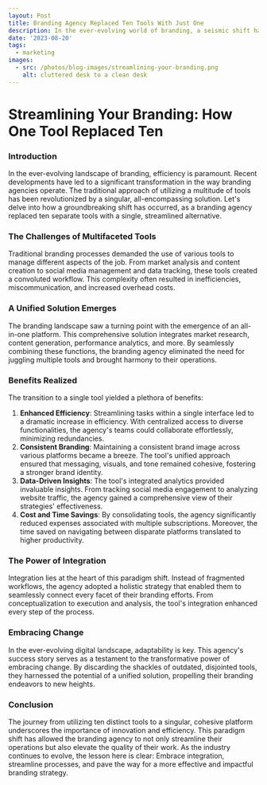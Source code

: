 ```yaml
---
layout: Post
title: Branding Agency Replaced Ten Tools With Just One
description: In the ever-evolving world of branding, a seismic shift has occurred. A branding agency, burdened by a tangle of ten separate tools, has found its savior; a single, all-encompassing solution. Join us on this transformative journey as they trade chaos for cohesion, inefficiency for effectiveness, and complexity for simplicity. Welcome to the future of branding, where one tool reigns supreme.
date: '2023-08-20'
tags:
  - marketing
images:
  - src: /photos/blog-images/streamlining-your-branding.png
    alt: cluttered desk to a clean desk
---
```


# **Streamlining Your Branding: How One Tool Replaced Ten**

### Introduction

In the ever-evolving landscape of branding, efficiency is paramount. Recent developments have led to a significant transformation in the way branding agencies operate. The traditional approach of utilizing a multitude of tools has been revolutionized by a singular, all-encompassing solution. Let's delve into how a groundbreaking shift has occurred, as a branding agency replaced ten separate tools with a single, streamlined alternative.

### The Challenges of Multifaceted Tools

Traditional branding processes demanded the use of various tools to manage different aspects of the job. From market analysis and content creation to social media management and data tracking, these tools created a convoluted workflow. This complexity often resulted in inefficiencies, miscommunication, and increased overhead costs.

### A Unified Solution Emerges

The branding landscape saw a turning point with the emergence of an all-in-one platform. This comprehensive solution integrates market research, content generation, performance analytics, and more. By seamlessly combining these functions, the branding agency eliminated the need for juggling multiple tools and brought harmony to their operations.

### Benefits Realized

The transition to a single tool yielded a plethora of benefits:

1. **Enhanced Efficiency**: Streamlining tasks within a single interface led to a dramatic increase in efficiency. With centralized access to diverse functionalities, the agency's teams could collaborate effortlessly, minimizing redundancies.
2. **Consistent Branding**: Maintaining a consistent brand image across various platforms became a breeze. The tool's unified approach ensured that messaging, visuals, and tone remained cohesive, fostering a stronger brand identity.
3. **Data-Driven Insights**: The tool's integrated analytics provided invaluable insights. From tracking social media engagement to analyzing website traffic, the agency gained a comprehensive view of their strategies' effectiveness.
4. **Cost and Time Savings**: By consolidating tools, the agency significantly reduced expenses associated with multiple subscriptions. Moreover, the time saved on navigating between disparate platforms translated to higher productivity.

### The Power of Integration

Integration lies at the heart of this paradigm shift. Instead of fragmented workflows, the agency adopted a holistic strategy that enabled them to seamlessly connect every facet of their branding efforts. From conceptualization to execution and analysis, the tool's integration enhanced every step of the process.

### Embracing Change

In the ever-evolving digital landscape, adaptability is key. This agency's success story serves as a testament to the transformative power of embracing change. By discarding the shackles of outdated, disjointed tools, they harnessed the potential of a unified solution, propelling their branding endeavors to new heights.

### Conclusion

The journey from utilizing ten distinct tools to a singular, cohesive platform underscores the importance of innovation and efficiency. This paradigm shift has allowed the branding agency to not only streamline their operations but also elevate the quality of their work. As the industry continues to evolve, the lesson here is clear: Embrace integration, streamline processes, and pave the way for a more effective and impactful branding strategy.
